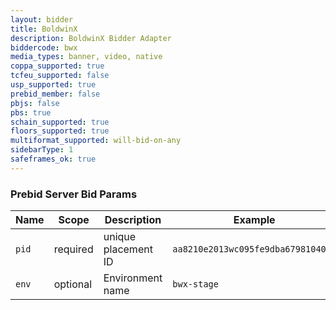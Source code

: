 ```yaml
---
layout: bidder
title: BoldwinX
description: BoldwinX Bidder Adapter
biddercode: bwx
media_types: banner, video, native
coppa_supported: true
tcfeu_supported: false
usp_supported: true
prebid_member: false
pbjs: false
pbs: true
schain_supported: true
floors_supported: true
multiformat_supported: will-bid-on-any
sidebarType: 1
safeframes_ok: true
---
```


### Prebid Server Bid Params


| Name        | Scope    | Description                   | Example                            | Type      |
|-------------|----------|-------------------------------|------------------------------------|-----------|
| `pid`       | required | unique placement ID           | `aa8210e2013wc095fe9dba67981040b0` | `string`  |
| `env`       | optional | Environment name              | `bwx-stage`                        | `string`  |
